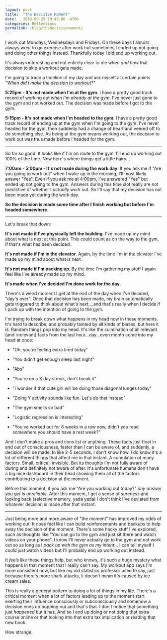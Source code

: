 ```yaml
---
layout: post
title:  "The Decisive Moment"
date:   2018-09-25 19:45:00 -0700
categories: Reflections
permalink: /blog/thedecisivemoment/
---
```

I work out Mondays, Wednesdays and Fridays. On these days I almost always _want_ to go exercise after work but sometimes I ended up not going and doing other things instead. Thankfully today I did end up working out.

It's always interesting and not entirely clear to me _when and how_ that decision to skip a workout gets made. 

I'm going to trace a timeline of my day and ask myself at certain points _"When did I make the decision to workout?"_


__5:25pm - It's not made when I'm at the gym__. I have a pretty good track record of working out _when I'm already at the gym_. I've never just gone to the gym and not worked out. The decision was made before I got to the gym.

__5:15pm - It's not made when I'm headed to the gym__. I have a pretty good track record of ending up at the gym when I'm going to the gym. I've never headed for the gym, then suddenly had a change of heart and veered off to do something else. As being at the gym means working out, the decision to work out was thus made before I headed for the gym.

---

So far so good. It looks like if I'm on route to the gym, I'll end up working out 100% of the time. Now here's where things get a little hairy... 

__7:00am - 5:00pm - It's not made during the work day__. If you ask me if "Are you going to work out" when I wake up in the morning, I'll most likely answer "Yes". Even if you ask me at 4:00pm, I've answered "Yes" but ended up not going to the gym. Answers during this time slot really are not predictive of whether I _actually_ work out. So I'll say that my decision has not been made yet during the work day.

__So the decision is made some time after I finish working but before I'm headed somewhere__.

---

Let's break that down:

__It's not made if I've physically left the building__. I've made up my mind about what is next at this point. This could count as on the way to the gym, if that's what has been decided.

__It's not made if I'm in the elevator__. Again, by the time I'm in the elevator I've made up my mind about what is next.

__It's not made if I'm packing up__. By the time I'm gathering my stuff I again feel like I've already made up my mind.

__It's made when I've decided I'm done work for the day__. 

There's a weird moment I get at the end of the day when I've decided, "day's over". Once that decision has been made, my brain automatically gets triggered to think about what's next....and that's really when I decide if I pack up with the intention of going to the gym.

I'm trying to break down what happens in my head now in these moments. It's hard to describe, and probably tainted by all kinds of biases, but here it is. Random things pop into my head. It's like the culmination of all relevant (and irrelevant) facts from the last hour...day...even month come into my head at once:

- "Oh, you're feeling extra tired today"

- "You didn't get enough sleep last night"

- "Abs"

- "You're on a X day streak, don't break it"

- "I wonder if that cute girl will be doing those diagonal lunges today"

- "Doing Y activity sounds like fun. Let's do that instead"

- "The gym smells so bad"

- "Logistic regression is interesting"

- "You've worked out for 8 weeks in a row now, didn't you read somewhere you should have a rest week?"

And I don't make a pros and cons list or anything. These facts just float in and out of consciousness, faster than I can be aware of, and suddenly, a decision will be made. In like 2-5 seconds. I don't know how. I do know it's a lot of different things that affect me in that instant. A cumulation of many factors. Small, critical, invisible. But its thoughts I'm not fully aware of during and definitely not aware of after. It's unfortunate humans don't have a big nice dashboard in their head showing them all of the factors contributing to a decision at the moment.

Before this moment, if you ask me "Are you working out today?" _any answer you get is unreliable_. After this moment, I get a sense of _sureness_ and looking back (selective memory, yada yada) I don't think I've deviated from whatever decision is made after that instant.

---

Just being more and more aware of "the moment" has improved my odds of working out. It does feel like I can build reinforcements and backups to help sway the decision of the moment. There's some hacky stuff I've explored, such as thoughts like "You can go to the gym and just sit there and watch videos on your phone". I know I'll never actually go to the gym and not work out so as long as I _pack up with the gym as my intent_... I can tell myself I _could_ just watch videos but I'll probably end up working out instead. 

It _feels_ like these things help, but who knows, it's such a huge mystery what happens in that moment that I really can't say. My workout app says I'm more consistent now, but like my old statistics professor used to say, just because there's more shark attacks, it doesn't mean it's caused by ice cream sales.

This is really a general pattern to doing a lot of things in my life. There's a critical moment when a lot of factors leading up to the moment start exerting their influence consciously or subconsciously and somehow a decision ends up popping out and that's that. I don't notice that something just _happened_ but it has. And so I end up doing or not doing that extra course online or that looking into that extra tax implication or reading that new book. 

How strange.

